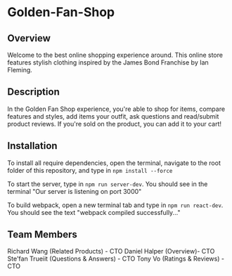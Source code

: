# Golden-Fan-Shop

## Overview
Welcome to the best online shopping experience around. This online store features stylish clothing inspired by the James Bond Franchise by Ian Fleming.

## Description
In the Golden Fan Shop experience, you're able to shop for items, compare features and styles, add items your outfit, ask questions and read/submit product reviews. If you're sold on the product, you can add it to your cart!

## Installation
To install all require dependencies, open the terminal, navigate to the root folder of this repository, and type in `npm install --force`

To start the server, type in `npm run server-dev`. You should see in the terminal "Our server is listening on port 3000"

To build webpack, open a new terminal tab and type in `npm run react-dev`. You should see the text "webpack <version> compiled successfully..."

## Team Members
Richard Wang (Related Products) - CTO
Daniel Halper (Overview)- CTO
Ste'fan Trueiit (Questions & Answers) - CTO
Tony Vo (Ratings & Reviews) - CTO





